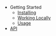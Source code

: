 - Getting Started
    - [Installing](/docs/Installing)
    - [Working Locally](/docs/WorkingLocally)
    - [Usage](/docs/Usage)
- [API](/docs/api)
